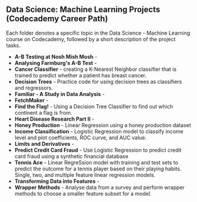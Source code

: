 ## Data Science: Machine Learning Projects (Codecademy Career Path)

Each folder denotes a specific topic in the Data Science - Machine Learning course on Codecademy, followed by a short description of
the project tasks.

- **A-B Testing at Nosh Mish Mosh** -
- **Analysing Farmburg's A-B Test** -
- **Cancer Classifier** - creating a K-Nearest Neighbor classifier that is trained to predict whether a patient has breast cancer.
- **Decision Trees** - Practice code for using decision trees as classifiers and regressors.
- **Familiar - A Study in Data Analysis** -
- **FetchMaker** -
- **Find the Flag!** - Using a Decision Tree Classifier to find out which continent a flag is from.
- **Heart Disease Research Part II** -
- **Honey Production** - Linear Regression using a honey production dataset
- **Income Classification** - Logistic Regression model to classify income level and plot coefficients, ROC curve, and AUC value.
- **Limits and Derivatives** -
- **Predict Credit Card Fraud** - Use Logistic Regression to predict credit card fraud using a synthetic financial database
- **Tennis Ace** - Linear RegreSsion model with training and test sets to predict the outcome for a tennis player based on their playing habits. Single, two, and multiple feature linear regression models.
- **Transforming Data into Features** - 
- **Wrapper Methods** - Analyse data from a survey and perform wrapper methods to choose a smaller feature subset for a model.
